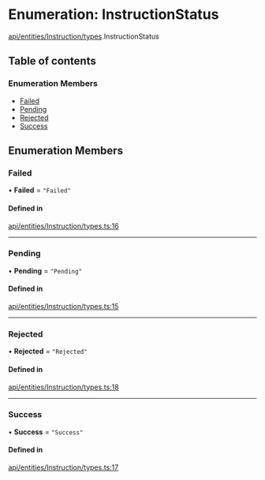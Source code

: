 # Enumeration: InstructionStatus

[api/entities/Instruction/types](../wiki/api.entities.Instruction.types).InstructionStatus

## Table of contents

### Enumeration Members

- [Failed](../wiki/api.entities.Instruction.types.InstructionStatus#failed)
- [Pending](../wiki/api.entities.Instruction.types.InstructionStatus#pending)
- [Rejected](../wiki/api.entities.Instruction.types.InstructionStatus#rejected)
- [Success](../wiki/api.entities.Instruction.types.InstructionStatus#success)

## Enumeration Members

### Failed

• **Failed** = ``"Failed"``

#### Defined in

[api/entities/Instruction/types.ts:16](https://github.com/PolymeshAssociation/polymesh-sdk/blob/88db4a91/src/api/entities/Instruction/types.ts#L16)

___

### Pending

• **Pending** = ``"Pending"``

#### Defined in

[api/entities/Instruction/types.ts:15](https://github.com/PolymeshAssociation/polymesh-sdk/blob/88db4a91/src/api/entities/Instruction/types.ts#L15)

___

### Rejected

• **Rejected** = ``"Rejected"``

#### Defined in

[api/entities/Instruction/types.ts:18](https://github.com/PolymeshAssociation/polymesh-sdk/blob/88db4a91/src/api/entities/Instruction/types.ts#L18)

___

### Success

• **Success** = ``"Success"``

#### Defined in

[api/entities/Instruction/types.ts:17](https://github.com/PolymeshAssociation/polymesh-sdk/blob/88db4a91/src/api/entities/Instruction/types.ts#L17)
